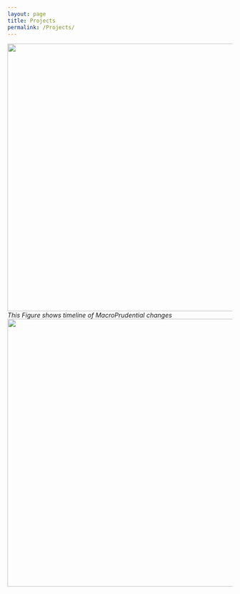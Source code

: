 ```yaml
---
layout: page
title: Projects
permalink: /Projects/
---
```





<img align="left" width="600" height="600" src="{{ site.url }}{{ site.baseurl }}/docs/assets/timeline.jpg" class="img-responsive" />
 <br>
    <em>This Figure shows timeline of MacroPrudential changes</em>




<img align="right" width="600" height="600" src="{{ site.url }}{{ site.baseurl }}/docs/assets/Picture1.png" class="img-responsive" />



